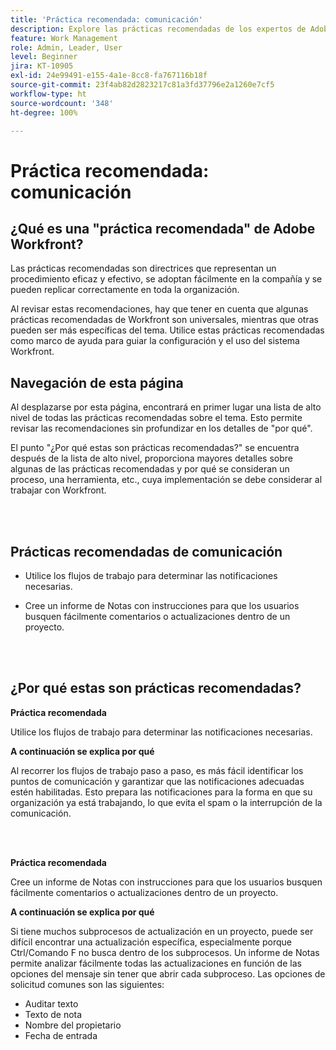 ```yaml
---
title: 'Práctica recomendada: comunicación'
description: Explore las prácticas recomendadas de los expertos de Adobe Workfront sobre la configuración y administración de notificaciones de comunicación en Workfront.
feature: Work Management
role: Admin, Leader, User
level: Beginner
jira: KT-10905
exl-id: 24e99491-e155-4a1e-8cc8-fa767116b18f
source-git-commit: 23f4ab82d2823217c81a3fd37796e2a1260e7cf5
workflow-type: ht
source-wordcount: '348'
ht-degree: 100%

---
```


# Práctica recomendada: comunicación

## ¿Qué es una &quot;práctica recomendada&quot; de Adobe Workfront?

Las prácticas recomendadas son directrices que representan un procedimiento eficaz y efectivo, se adoptan fácilmente en la compañía y se pueden replicar correctamente en toda la organización.

Al revisar estas recomendaciones, hay que tener en cuenta que algunas prácticas recomendadas de Workfront son universales, mientras que otras pueden ser más específicas del tema. Utilice estas prácticas recomendadas como marco de ayuda para guiar la configuración y el uso del sistema Workfront.

## Navegación de esta página

Al desplazarse por esta página, encontrará en primer lugar una lista de alto nivel de todas las prácticas recomendadas sobre el tema. Esto permite revisar las recomendaciones sin profundizar en los detalles de &quot;por qué&quot;.

El punto &quot;¿Por qué estas son prácticas recomendadas?&quot; se encuentra después de la lista de alto nivel, proporciona mayores detalles sobre algunas de las prácticas recomendadas y por qué se consideran un proceso, una herramienta, etc., cuya implementación se debe considerar al trabajar con Workfront.

</br>
</br>

## Prácticas recomendadas de comunicación

* Utilice los flujos de trabajo para determinar las notificaciones necesarias.

* Cree un informe de Notas con instrucciones para que los usuarios busquen fácilmente comentarios o actualizaciones dentro de un proyecto.

</br>
</br>

## ¿Por qué estas son prácticas recomendadas?

**Práctica recomendada**

Utilice los flujos de trabajo para determinar las notificaciones necesarias.

**A continuación se explica por qué**

Al recorrer los flujos de trabajo paso a paso, es más fácil identificar los puntos de comunicación y garantizar que las notificaciones adecuadas estén habilitadas. Esto prepara las notificaciones para la forma en que su organización ya está trabajando, lo que evita el spam o la interrupción de la comunicación.

</br>
</br>


**Práctica recomendada**

Cree un informe de Notas con instrucciones para que los usuarios busquen fácilmente comentarios o actualizaciones dentro de un proyecto.



**A continuación se explica por qué**

Si tiene muchos subprocesos de actualización en un proyecto, puede ser difícil encontrar una actualización específica, especialmente porque Ctrl/Comando F no busca dentro de los subprocesos. Un informe de Notas permite analizar fácilmente todas las actualizaciones en función de las opciones del mensaje sin tener que abrir cada subproceso. Las opciones de solicitud comunes son las siguientes:

* Auditar texto
* Texto de nota
* Nombre del propietario
* Fecha de entrada
